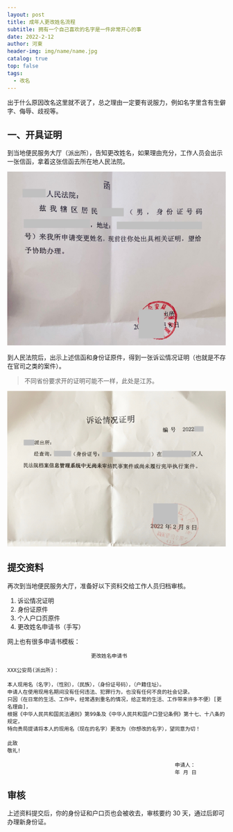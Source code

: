 ```yaml
---
layout: post
title: 成年人更改姓名流程
subtitle: 拥有一个自己喜欢的名字是一件非常开心的事
date: 2022-2-12
author: 河東
header-img: img/name/name.jpg
catalog: true
top: false
tags:
  - 改名
---
```


出于什么原因改名这里就不说了，总之理由一定要有说服力，例如名字里含有生僻字、侮辱、歧视等。

## 一、开具证明

到当地便民服务大厅（派出所），告知更改姓名，如果理由充分，工作人员会出示一张信函，拿着这张信函去所在地人民法院。

![](/img/name/1.jpeg)

到人民法院后，出示上述信函和身份证原件，得到一张诉讼情况证明（也就是不存在官司之类的案件）。

> 不同省份要求开的证明可能不一样，此处是江苏。

![](/img/name/2.jpg)

## 提交资料

再次到当地便民服务大厅，准备好以下资料交给工作人员归档审核。

1. 诉讼情况证明
2. 身份证原件
3. 个人户口页原件
4. 更改姓名申请书（手写）

网上也有很多申请书模板：

```
                           更改姓名申请书

XXX公安局(派出所)：

本人现用名（名字），（性别），（民族），（身份证号码），（户籍住址）。
申请人在使用现用名期间没有任何违法、犯罪行为，也没有任何不良的社会记录。
只因（在日常的生活、工作中，经常遇到重名的情况，给正常的生活、工作带来许多不便）[更名理由]，
根据《中华人民共和国民法通则》第99条及《中华人民共和国户口登记条例》第十七、十八条的规定，
特向贵局提请将本人的现用名（现在的名字）更改为（你想改的名字），望同意为切！

此致
敬礼! 

                                                      申请人：
                                                      年 月 日
```

## 审核

上述资料提交后，你的身份证和户口页也会被收去，审核要约 30 天，通过后即可办理新身份证。